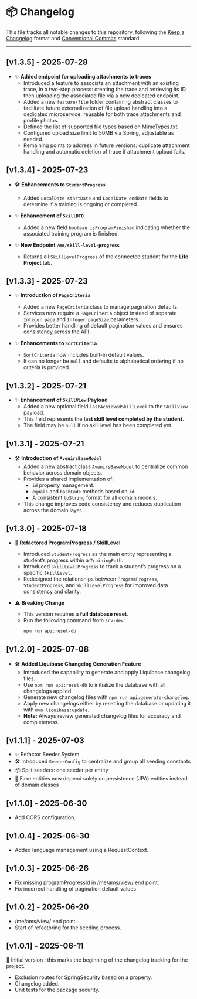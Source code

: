 # 📦 Changelog

This file tracks all notable changes to this repository, following
the [Keep a Changelog](https://keepachangelog.com/en/1.0.0/) format
and [Conventional Commits](https://www.conventionalcommits.org/) standard.

---

## [v1.3.5] - 2025-07-28

- ✨ **Added endpoint for uploading attachments to traces**
  - Introduced a feature to associate an attachment with an existing trace, in a two-step process: creating the trace and retrieving its ID, then uploading the associated file via a new dedicated endpoint.
  - Added a new `feature/file` folder containing abstract classes to facilitate future externalization of file upload handling into a dedicated microservice, reusable for both trace attachments and profile photos.
  - Defined the list of supported file types based on [MimeTypes.txt](https://github.com/GIP-RECIA/esup-publisher/blob/main/src/main/resources/MimeTypes.txt).
  - Configured upload size limit to 50MB via Spring, adjustable as needed.
  - Remaining points to address in future versions: duplicate attachment handling and automatic deletion of trace if attachment upload fails.

## [v1.3.4] - 2025-07-23

- 🛠️ **Enhancements to `StudentProgress`**
  - Added `LocalDate startDate` and `LocalDate endDate` fields to determine if a training is ongoing or completed.

- ✨ **Enhancement of `SkillDTO`**
  - Added a new field `boolean isProgramFinished` indicating whether the associated training program is finished.

- ✨ **New Endpoint `/me/skill-level-progress`**
  - Returns all `SkillLevelProgress` of the connected student for the **Life Project** tab.


## [v1.3.3] - 2025-07-23

- ✨ **Introduction of `PageCriteria`**
  - Added a new `PageCriteria` class to manage pagination defaults.
  - Services now require a `PageCriteria` object instead of separate `Integer page` and `Integer pageSize` parameters.
  - Provides better handling of default pagination values and ensures consistency across the API.

- ✨ **Enhancements to `SortCriteria`**
  - `SortCriteria` now includes built-in default values.
  - It can no longer be `null` and defaults to alphabetical ordering if no criteria is provided.

## [v1.3.2] - 2025-07-21

- ✨ **Enhancement of `SkillView` Payload**
  - Added a new optional field `lastAchievedSkillLevel` to the `SkillView` payload.
  - This field represents the **last skill level completed by the student**.
  - The field may be `null` if no skill level has been completed yet.
  
## [v1.3.1] - 2025-07-21

- 🛠️ **Introduction of `AvenirsBaseModel`**
  - Added a new abstract class `AvenirsBaseModel` to centralize common behavior across domain objects.
  - Provides a shared implementation of:
    - `id` property management.
    - `equals` and `hashCode` methods based on `id`.
    - A consistent `toString` format for all domain models.
  - This change improves code consistency and reduces duplication across the domain layer.

## [v1.3.0] - 2025-07-18

- 🔄 **Refactored ProgramProgress / SkillLevel**
  - Introduced `StudentProgress` as the main entity representing a student’s progress within a `TrainingPath`.
  - Introduced `SkillLevelProgress` to track a student’s progress on a specific `SkillLevel`.
  - Redesigned the relationships between `ProgramProgress`, `StudentProgress`, and `SkillLevelProgress` for improved data consistency and clarity.

- ⚠️ **Breaking Change**
  - This version requires a **full database reset**.
  - Run the following command from `srv-dev`:
    ```bash
    npm run api:reset-db
    ```

## [v1.2.0] - 2025-07-08

- 🛠️ **Added Liquibase Changelog Generation Feature**
    - Introduced the capability to generate and apply Liquibase changelog files.
    - Use `npm run api:reset-db` to initialize the database with all changelogs applied.
    - Generate new changelog files with `npm run api:generate-changelog`.
    - Apply new changelogs either by resetting the database or updating it with `mvn liquibase:update`.
    - **Note:** Always review generated changelog files for accuracy and completeness.

## [v1.1.1] - 2025-07-03

- ✨ Refactor Seeder System
- 🛠️ Introduced `SeederConfig` to centralize and group all seeding constants
- 📦 Split seeders: one seeder per entity
- 🔄 Fake entities now depend solely on persistence (JPA) entities instead of domain classes


## [v1.1.0] - 2025-06-30

- Add CORS configuration.

## [v1.0.4] - 2025-06-30

- Added language management using a RequestContext.

## [v1.0.3] - 2025-06-26

- Fix missing programProgressId in /me/ams/view/ end point.
- Fix incorrect handling of pagination default values

## [v1.0.2] - 2025-06-20

- /me/ams/view/ end point.
- Start of refactoring for the seeding process.

## [v1.0.1] - 2025-06-11

🏁 Initial version : this marks the beginning of the changelog tracking for the project.

- Exclusion routes for SpringSecurity based on a property.
- Changelog added.
- Unit tests for the package security.
